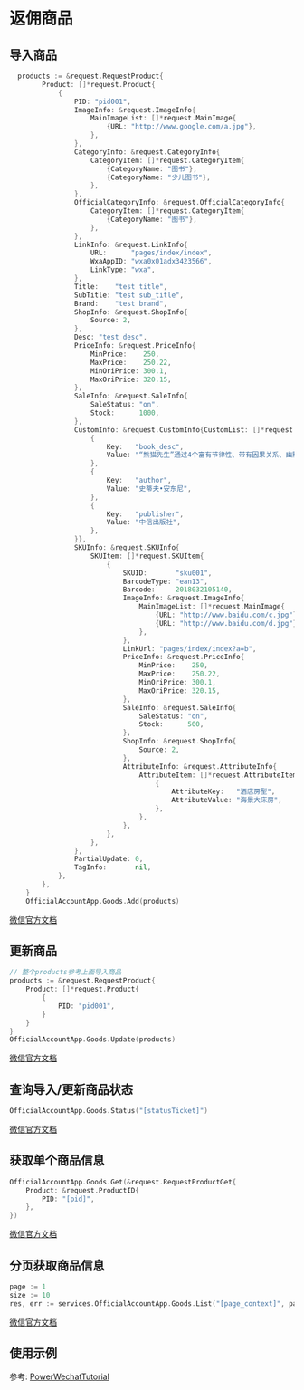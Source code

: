 # 返佣商品

## 导入商品
``` go
  products := &request.RequestProduct{
		Product: []*request.Product{
			{
				PID: "pid001",
				ImageInfo: &request.ImageInfo{
					MainImageList: []*request.MainImage{
						{URL: "http://www.google.com/a.jpg"},
					},
				},
				CategoryInfo: &request.CategoryInfo{
					CategoryItem: []*request.CategoryItem{
						{CategoryName: "图书"},
						{CategoryName: "少儿图书"},
					},
				},
				OfficialCategoryInfo: &request.OfficialCategoryInfo{
					CategoryItem: []*request.CategoryItem{
						{CategoryName: "图书"},
					},
				},
				LinkInfo: &request.LinkInfo{
					URL:      "pages/index/index",
					WxaAppID: "wxa0x01adx3423566",
					LinkType: "wxa",
				},
				Title:    "test title",
				SubTitle: "test sub_title",
				Brand:    "test brand",
				ShopInfo: &request.ShopInfo{
					Source: 2,
				},
				Desc: "test desc",
				PriceInfo: &request.PriceInfo{
					MinPrice:    250,
					MaxPrice:    250.22,
					MinOriPrice: 300.1,
					MaxOriPrice: 320.15,
				},
				SaleInfo: &request.SaleInfo{
					SaleStatus: "on",
					Stock:      1000,
				},
				CustomInfo: &request.CustomInfo{CustomList: []*request.Custom{
					{
						Key:   "book_desc",
						Value: "“熊猫先生”通过4个富有节律性、带有因果关系、幽默风趣，又有正反对比的故事，让小朋友明白礼仪的重要性。",
					},
					{
						Key:   "author",
						Value: "史蒂夫•安东尼",
					},
					{
						Key:   "publisher",
						Value: "中信出版社",
					},
				}},
				SKUInfo: &request.SKUInfo{
					SKUItem: []*request.SKUItem{
						{
							SKUID:       "sku001",
							BarcodeType: "ean13",
							Barcode:     2018032105140,
							ImageInfo: &request.ImageInfo{
								MainImageList: []*request.MainImage{
									{URL: "http://www.baidu.com/c.jpg"},
									{URL: "http://www.baidu.com/d.jpg"},
								},
							},
							LinkUrl: "pages/index/index?a=b",
							PriceInfo: &request.PriceInfo{
								MinPrice:    250,
								MaxPrice:    250.22,
								MinOriPrice: 300.1,
								MaxOriPrice: 320.15,
							},
							SaleInfo: &request.SaleInfo{
								SaleStatus: "on",
								Stock:      500,
							},
							ShopInfo: &request.ShopInfo{
								Source: 2,
							},
							AttributeInfo: &request.AttributeInfo{
								AttributeItem: []*request.AttributeItem{
									{
										AttributeKey:   "酒店房型",
										AttributeValue: "海景大床房",
									},
								},
							},
						},
					},
				},
				PartialUpdate: 0,
				TagInfo:       nil,
			},
		},
	}
	OfficialAccountApp.Goods.Add(products)
```
[微信官方文档](https://mp.weixin.qq.com/cgi-bin/announce?action=getannouncement&key=11533749572M9ODP&version=1&lang=zh_CN&platform=2)


## 更新商品
``` go
// 整个products参考上面导入商品
products := &request.RequestProduct{
	Product: []*request.Product{
		{
			PID: "pid001",
		}
	}
}	
OfficialAccountApp.Goods.Update(products)
```
[微信官方文档](https://mp.weixin.qq.com/cgi-bin/announce?action=getannouncement&key=11533749572M9ODP&version=1&lang=zh_CN&platform=2)

## 查询导入/更新商品状态
``` go
OfficialAccountApp.Goods.Status("[statusTicket]")
```
[微信官方文档](https://mp.weixin.qq.com/cgi-bin/announce?action=getannouncement&key=11533749572M9ODP&version=1&lang=zh_CN&platform=2)

## 获取单个商品信息
``` go
OfficialAccountApp.Goods.Get(&request.RequestProductGet{
	Product: &request.ProductID{
		PID: "[pid]",
	},
})
```
[微信官方文档](https://mp.weixin.qq.com/cgi-bin/announce?action=getannouncement&key=11533749572M9ODP&version=1&lang=zh_CN&platform=2)

## 分页获取商品信息
``` go
page := 1
size := 10
res, err := services.OfficialAccountApp.Goods.List("[page_context]", page, size)
```
[微信官方文档](https://mp.weixin.qq.com/cgi-bin/announce?action=getannouncement&key=11533749572M9ODP&version=1&lang=zh_CN&platform=2)

## 使用示例
参考: [PowerWechatTutorial](https://github.com/ArtisanCloud/PowerWechatTutorial/blob/master/controllers/official-account/goods.go)